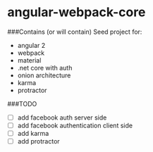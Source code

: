 # angular-webpack-core
###Contains (or will contain)
Seed project for:
- angular 2
- webpack
- material
- .net core with auth
- onion architecture
- karma
- protractor

###TODO
- [ ] add facebook auth server side
- [ ] add facebook authentication client side
- [ ] add karma
- [ ] add protractor
